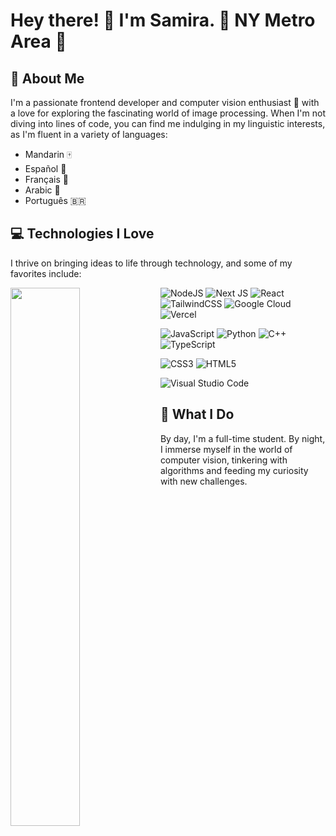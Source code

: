 
# Hey there! 👋 I'm Samira.  📍 NY Metro Area 🗽

## 🚀 About Me

I'm a passionate frontend developer and computer vision enthusiast 🤖 with a love for exploring the fascinating world of image processing. When I'm not diving into lines of code, you can find me indulging in my linguistic interests, as I'm fluent in a variety of languages:

- Mandarin 🀄
- Español 🌮
- Français 🥖
- Arabic 🕌
- Português 🇧🇷

## 💻 Technologies I Love

I thrive on bringing ideas to life through technology, and some of my favorites include:


<img align="left" width="47%" src="https://github-readme-stats.vercel.app/api/top-langs/?username=samaltaa&layout=compact" />

![NodeJS](https://img.shields.io/badge/node.js-6DA55F?style=for-the-badge&logo=node.js&logoColor=white)
![Next JS](https://img.shields.io/badge/Next-black?style=for-the-badge&logo=next.js&logoColor=white)
![React](https://img.shields.io/badge/react-%2320232a.svg?style=for-the-badge&logo=react&logoColor=%2361DAFB)
![TailwindCSS](https://img.shields.io/badge/tailwindcss-%2338B2AC.svg?style=for-the-badge&logo=tailwind-css&logoColor=white)
![Google Cloud](https://img.shields.io/badge/GoogleCloud-%234285F4.svg?style=for-the-badge&logo=google-cloud&logoColor=white)
![Vercel](https://img.shields.io/badge/vercel-%23000000.svg?style=for-the-badge&logo=vercel&logoColor=white)

![JavaScript](https://img.shields.io/badge/javascript-%23323330.svg?style=for-the-badge&logo=javascript&logoColor=%23F7DF1E&label=20%25)
![Python](https://img.shields.io/badge/python-%2314354C.svg?style=for-the-badge&logo=python&logoColor=white&label=60%25)
![C++](https://img.shields.io/badge/c%2B%2B-%2300599C.svg?style=for-the-badge&logo=c%2B%2B&logoColor=white&label=5%25)
![TypeScript](https://img.shields.io/badge/typescript-%23007ACC.svg?style=for-the-badge&logo=typescript&logoColor=white&label=25%25)

![CSS3](https://img.shields.io/badge/css3-%231572B6.svg?style=for-the-badge&logo=css3&logoColor=white)
![HTML5](https://img.shields.io/badge/html5-%23E34F26.svg?style=for-the-badge&logo=html5&logoColor=white)

![Visual Studio Code](https://img.shields.io/badge/Visual%20Studio%20Code-0078d7.svg?style=for-the-badge&logo=visual-studio-code&logoColor=white)





## 🌟 What I Do

By day, I'm a full-time student. By night, I immerse myself in the world of computer vision, tinkering with algorithms and feeding my curiosity with new challenges.
